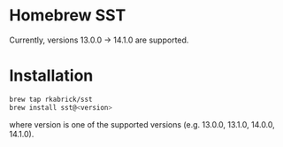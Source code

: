 # Homebrew SST

Currently, versions 13.0.0 -> 14.1.0 are supported.

# Installation

```bash
brew tap rkabrick/sst
brew install sst@<version>
```

where version is one of the supported versions (e.g. 13.0.0, 13.1.0, 14.0.0, 14.1.0).

```

```
